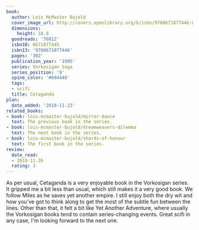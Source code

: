 ```yaml
---
book:
  author: Lois McMaster Bujold
  cover_image_url: http://covers.openlibrary.org/b/isbn/9780671877446-L.jpg
  dimensions:
    height: 18.0
  goodreads: '76812'
  isbn10: 0671877445
  isbn13: '9780671877446'
  pages: '302'
  publication_year: '1995'
  series: Vorkosigan Saga
  series_position: '9'
  spine_color: '#604448'
  tags:
  - scifi
  title: Cetaganda
plan:
  date_added: '2018-11-23'
related_books:
- book: lois-mcmaster-bujold/mirror-dance
  text: The previous book in the series.
- book: lois-mcmaster-bujold/dreamweavers-dilemma
  text: The next book in the series.
- book: lois-mcmaster-bujold/shards-of-honour
  text: The first book in the series.
review:
  date_read:
  - 2018-11-26
  rating: 3
---
```


As per usual, Cetaganda is a very enjoyable book in the Vorkosigan series. It gripped me a bit less than usual, which still makes it a very good book. We follow Miles as he saves yet another empire. I still enjoy both the dry wit and how you've got to think along to get the most of the subtle fun between the lines. Other than that, it felt a bit like Yet Another Adventure, where usually the Vorkosigan books tend to contain series-changing events. Great scifi in any case, I'm looking forward to the next one.
